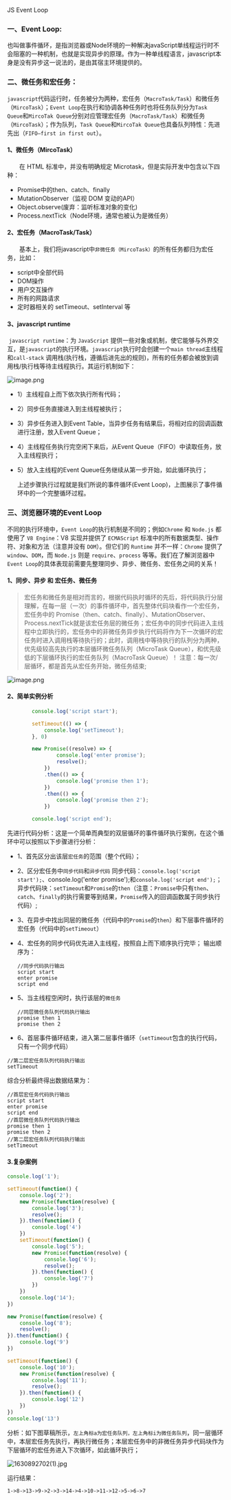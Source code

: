 JS Event Loop

### 一、**Event Loop:**

也叫做事件循环，是指浏览器或Node环境的一种解决javaScript单线程运行时不会阻塞的一种机制，也就是实现异步的原理。作为一种单线程语言，javascript本身是没有异步这一说法的，是由其宿主环境提供的。

### 二、微任务和宏任务：

​         `javascript`代码运行时，任务被分为两种，宏任务（`MacroTask/Task`）和微任务（`MircoTask`）；`Event Loop`在执行和协调各种任务时也将任务队列分为`Task Queue`和`MircoTak Queue`分别对应管理宏任务（`MacroTask/Task`）和微任务（`MircoTask`）；作为队列，`Task Queue`和`MircoTak Queue`也具备队列特性：先进先出（`FIFO—first in first out`）。

#### 1、微任务（MircoTask）

  在 HTML 标准中，并没有明确规定 Microtask，但是实际开发中包含以下四种：

- Promise中的then、catch、finally
- MutationObserver（监视 DOM 变动的API）
- Object.observe(废弃：监听标准对象的变化)
- Process.nextTick（Node环境，通常也被认为是微任务）

#### 2、宏任务（MacroTask/Task）

  基本上，我们将javascript中`非微任务（MircoTask）`的所有任务都归为宏任务，比如：

- script中全部代码
- DOM操作
- 用户交互操作
- 所有的网路请求
- 定时器相关的 setTimeout、setInterval 等

#### 3、javascript runtime

​           `javascript runtime`：为 `JavaScript` 提供一些对象或机制，使它能够与外界交互，是`javascript`的执行环境。`javascript`执行时会创建一个`main thread`主线程和`call-stack` 调用栈(执行栈，遵循后进先出的规则)，所有的任务都会被放到调用栈/执行栈等待主线程执行。其运行机制如下：

![image.png](https://p3-juejin.byteimg.com/tos-cn-i-k3u1fbpfcp/670ff93747d64dca8940b3d507577702~tplv-k3u1fbpfcp-watermark.awebp)

- 1）主线程自上而下依次执行所有代码；

- 2）同步任务直接进入到主线程被执行；

- 3）异步任务进入到Event Table，当异步任务有结果后，将相对应的回调函数进行注册，放入Event Queue；

- 4）主线程任务执行完空闲下来后，从Event Queue（FIFO）中读取任务，放入主线程执行；

- 5）放入主线程的Event Queue任务继续从第一步开始，如此循环执行；

  上述步骤执行过程就是我们所说的事件循环(Event Loop)，上图展示了事件循环中的一个完整循环过程。

### 三、浏览器环境的Event Loop

​        不同的执行环境中，`Event Loop`的执行机制是不同的；例如`Chrome` 和 `Node.js` 都使用了 `V8 Engine`：V8 实现并提供了 `ECMAScript` 标准中的所有数据类型、操作符、对象和方法（注意并没有 `DOM`）。但它们的 `Runtime` 并不一样：`Chrome` 提供了 `window`、`DOM`，而 `Node.js` 则是 `require`、`process` 等等。我们在了解浏览器中`Event Loop`的具体表现前需要先整理同步、异步、微任务、宏任务之间的关系！

#### 1、同步、异步 和 宏任务、微任务

>宏任务和微任务是相对而言的，根据代码执时循环的先后，将代码执行分层理解，在每一层（一次）的事件循环中，首先整体代码块看作一个宏任务，宏任务中的 Promise（then、catch、finally）、MutationObserver、Process.nextTick就是该宏任务层的微任务；宏任务中的同步代码进入主线程中立即执行的，宏任务中的非微任务异步执行代码将作为下一次循环的宏任务时进入调用栈等待执行的；此时，调用栈中等待执行的队列分为两种，优先级较高先执行的本层循环微任务队列（MicroTask Queue），和优先级低的下层循环执行的宏任务队列（MacroTask Queue）！
>注意：每一次/层循环，都是首先从宏任务开始，微任务结束;

![image.png](https://p9-juejin.byteimg.com/tos-cn-i-k3u1fbpfcp/527f2467c9d94ffb851dcfea2181ad32~tplv-k3u1fbpfcp-watermark.awebp)

#### 2、简单实例分析

```js
        console.log('script start');

        setTimeout(() => {
            console.log('setTimeout');
        }, 0)

        new Promise((resolve) => {
                console.log('enter promise');
                resolve();
            })
            .then(() => {
                console.log('promise then 1');
            })
            .then(() => {
                console.log('promise then 2');
            })

        console.log('script end');
```

先进行代码分析：这是一个简单而典型的双层循环的事件循环执行案例，在这个循环中可以按照以下步骤进行分析：

- 1、首先区分出该层`宏任务`的范围（整个代码）；

- 2、区分宏任务中`同步代码`和`异步代码`
  同步代码：`console.log('script start');`、console.log('enter promise');和`console.log('script end');`；
  异步代码块：`setTimeout`和`Promise`的`then`（注意：`Promise`中只有`then`、`catch`、`finally`的执行需要等到结果，`Promise`传入的回调函数属于同步执行代码）;

- 3、在异步中找出同层的微任务（代码中的`Promise`的`then`）和下层事件循环的宏任务（代码中的`setTimeout`）

- 4、宏任务的同步代码优先进入主线程，按照自上而下顺序执行完毕；
  输出顺序为：

  ```
  //同步代码执行输出
  script start
  enter promise
  script end
  ```

- 5、当主线程空闲时，执行该层的`微任务`

  ```
  //同层微任务队列代码执行输出
  promise then 1
  promise then 2
  ```

- 6、首层事件循环结束，进入第二层事件循环（`setTimeout`包含的执行代码，只有一个同步代码）

```
//第二层宏任务队列代码执行输出
setTimeout
```

综合分析最终得出数据结果为：

```
//首层宏任务代码执行输出
script start
enter promise
script end
//首层微任务队列代码执行输出
promise then 1
promise then 2
//第二层宏任务队列代码执行输出
setTimeout
```

#### 3.复杂案例

```js
console.log('1');

setTimeout(function() {
    console.log('2');
    new Promise(function(resolve) {
        console.log('3');
        resolve();
    }).then(function() {
        console.log('4')
    })
    setTimeout(function() {
	    console.log('5');
	    new Promise(function(resolve) {
	        console.log('6');
	        resolve();
	    }).then(function() {
	        console.log('7')
	    })
	})
	console.log('14');
})

new Promise(function(resolve) {
    console.log('8');
    resolve();
}).then(function() {
    console.log('9')
})

setTimeout(function() {
    console.log('10');
    new Promise(function(resolve) {
        console.log('11');
        resolve();
    }).then(function() {
        console.log('12')
    })
})
console.log('13')

```

分析：如下图草稿所示，`左上角标a为宏任务队列，左上角标i为微任务队列`，同一层循环中，本层宏任务先执行，再执行微任务；本层宏任务中的非微任务异步代码块作为下层循环的宏任务进入下次循环，如此循环执行；

![1630892702(1).jpg](https://p3-juejin.byteimg.com/tos-cn-i-k3u1fbpfcp/9fd24aa00c524391a7a9e5d771f97bf6~tplv-k3u1fbpfcp-watermark.awebp)

运行结果：

```
1->8->13->9->2->3->14->4->10->11->12->5->6->7
```

